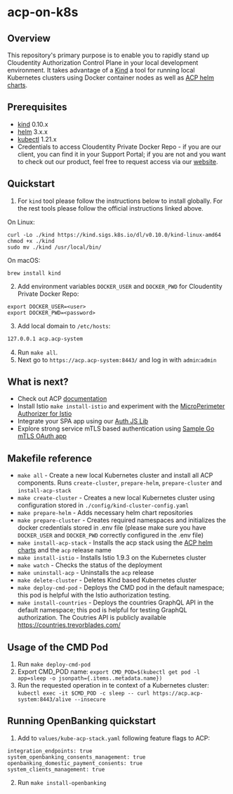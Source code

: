 # acp-on-k8s

## Overview

This repository's primary purpose is to enable you to rapidly stand up Cloudentity Authorization Control Plane in your local development environment. It takes advantage of a [Kind](https://kind.sigs.k8s.io) a tool for running local Kubernetes clusters using Docker container nodes as well as [ACP helm charts](https://charts.cloudentity.io).

## Prerequisites

* [kind](https://kind.sigs.k8s.io/docs/user/quick-start/#installation) 0.10.x 
* [helm](https://helm.sh/docs/intro/install/) 3.x.x 
* [kubectl](https://kubernetes.io/docs/tasks/tools/) 1.21.x
* Credentials to access Cloudentity Private Docker Repo - if you are our client, you can find it in your Support Portal; if you are not and you want to check out our product, feel free to request access via our [website](https://cloudentity.com).

## Quickstart
1. For `kind` tool please follow the instructions below to install globally. For the rest tools please follow the official instructions linked above.

On Linux:
```
curl -Lo ./kind https://kind.sigs.k8s.io/dl/v0.10.0/kind-linux-amd64
chmod +x ./kind
sudo mv ./kind /usr/local/bin/
```
On macOS:
```
brew install kind
```
2. Add environment variables `DOCKER_USER` and `DOCKER_PWD` for Cloudentity Private Docker Repo:
```
export DOCKER_USER=<user>
export DOCKER_PWD=<password>
```
3. Add local domain to `/etc/hosts`:
``` sh
127.0.0.1 acp.acp-system
```
4. Run `make all`.
5. Next go to `https://acp.acp-system:8443/` and log in with `admin`:`admin`

## What is next?

* Check out ACP [documentation](http://docs.authorization.cloudentity.com)
* Install Istio `make install-istio` and experiment with the [MicroPerimeter Authorizer for Istio](https://docs.authorization.cloudentity.com/howto/protect/istio/)
* Integrate your SPA app using our [Auth JS Lib](https://github.com/cloudentity/cloudentity-auth-js)
* Explore strong service mTLS based authentication using [Sample Go mTLS OAuth app](https://github.com/cloudentity/sample-go-mtls-oauth-client)

## Makefile reference

* `make all` - Create a new local Kubernetes cluster and install all ACP components. Runs `create-cluster`, `prepare-helm`, `prepare-cluster` and `install-acp-stack`
* `make create-cluster` -  Creates a new local Kubernetes cluster using configuration stored in `./config/kind-cluster-config.yaml`
* `make prepare-helm` -  Adds necessary helm chart repositories
* `make prepare-cluster` - Creates required namespaces and initializes the docker credentials stored in .env file (please make sure you have `DOCKER_USER` and `DOCKER_PWD` correctly configured in the .env file) 
* `make install-acp-stack` - Installs the acp stack using the [ACP helm charts](https://charts.cloudentity.io) and the `acp` release name
* `make install-istio` -  Installs Istio 1.9.3 on the Kubernetes cluster
* `make watch` - Checks the status of the deployment 
* `make uninstall-acp` - Uninstalls the `acp` release
* `make delete-cluster` - Deletes Kind based Kubernetes cluster
* `make deploy-cmd-pod` - Deploys the CMD pod in the default namespace; this pod is helpful with the Istio authorization testing.
* `make install-countries` - Deploys the countries GraphQL API in the default namespace; this pod is helpful for testing GraphQL authorization. The Coutries API is publicly available https://countries.trevorblades.com/

## Usage of the CMD Pod

1. Run `make deploy-cmd-pod`
2. Export CMD_POD name: `export CMD_POD=$(kubectl get pod -l app=sleep -o jsonpath={.items..metadata.name})`
3. Run the requested operation in te context of a Kubernetes cluster: `kubectl exec -it $CMD_POD -c sleep -- curl https://acp.acp-system:8443/alive --insecure`

## Running OpenBanking quickstart

1. Add to `values/kube-acp-stack.yaml` following feature flags to ACP: 
```
integration_endpoints: true
system_openbanking_consents_management: true
openbanking_domestic_payment_consents: true
system_clients_management: true
```
2. Run `make install-openbanking`
